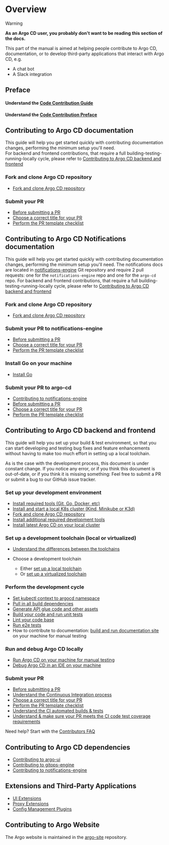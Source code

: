 # Overview

> [!WARNING]
> **As an Argo CD user, you probably don't want to be reading this section of the docs.**
>
> This part of the manual is aimed at helping people contribute to Argo CD, documentation, or to develop third-party applications that interact with Argo CD, e.g.
> 
> * A chat bot
> * A Slack integration

## Preface
#### Understand the [Code Contribution Guide](code-contributions.md)
#### Understand the [Code Contribution Preface](submit-your-pr.md#preface)
    
## Contributing to Argo CD documentation

This guide will help you get started quickly with contributing documentation changes, performing the minimum setup you'll need.   
For backend and frontend contributions, that require a full building-testing-running-locally cycle, please refer to [Contributing to Argo CD backend and frontend ](index.md#contributing-to-argo-cd-backend-and-frontend) 

### Fork and clone Argo CD repository
- [Fork and clone Argo CD repository](development-environment.md#fork-and-clone-the-repository)

### Submit your PR
- [Before submitting a PR](submit-your-pr.md#before-submitting-a-pr)
- [Choose a correct title for your PR](submit-your-pr.md#choose-a-correct-title-for-your-pr)
- [Perform the PR template checklist](submit-your-pr.md#perform-the-PR-template-checklist)

## Contributing to Argo CD Notifications documentation

This guide will help you get started quickly with contributing documentation changes, performing the minimum setup you'll need.
The notifications docs are located in [notifications-engine](https://github.com/argoproj/notifications-engine) Git repository and require 2 pull requests: one for the `notifications-engine` repo and one for the `argo-cd` repo.
For backend and frontend contributions, that require a full building-testing-running-locally cycle, please refer to [Contributing to Argo CD backend and frontend ](index.md#contributing-to-argo-cd-backend-and-frontend) 

### Fork and clone Argo CD repository
- [Fork and clone Argo CD repository](development-environment.md#fork-and-clone-the-repository)

### Submit your PR to notifications-engine
- [Before submitting a PR](submit-your-pr.md#before-submitting-a-pr)
- [Choose a correct title for your PR](submit-your-pr.md#choose-a-correct-title-for-your-pr)
- [Perform the PR template checklist](submit-your-pr.md#perform-the-PR-template-checklist)

### Install Go on your machine
- [Install Go](development-environment.md#install-go)

### Submit your PR to argo-cd
- [Contributing to notifications-engine](dependencies.md#notifications-engine-githubcomargoprojnotifications-engine)
- [Before submitting a PR](submit-your-pr.md#before-submitting-a-pr)
- [Choose a correct title for your PR](submit-your-pr.md#choose-a-correct-title-for-your-pr)
- [Perform the PR template checklist](submit-your-pr.md#perform-the-PR-template-checklist)

## Contributing to Argo CD backend and frontend 

This guide will help you set up your build & test environment, so that you can start developing and testing bug fixes and feature enhancements without having to make too much effort in setting up a local toolchain.

As is the case with the development process, this document is under constant change. If you notice any error, or if you think this document is out-of-date, or if you think it is missing something: Feel free to submit a PR or submit a bug to our GitHub issue tracker.

### Set up your development environment
- [Install required tools (Git, Go, Docker, etc)](development-environment.md#install-required-tools)
- [Install and start a local K8s cluster (Kind, Minikube or K3d)](development-environment.md#install-a-local-k8s-cluster)
- [Fork and clone Argo CD repository](development-environment.md#fork-and-clone-the-repository)
- [Install additional required development tools](development-environment.md#install-additional-required-development-tools)
- [Install latest Argo CD on your local cluster](development-environment.md#install-latest-argo-cd-on-your-local-cluster)

### Set up a development toolchain (local or virtualized)
- [Understand the differences between the toolchains](toolchain-guide.md#local-vs-virtualized-toolchain)
- Choose a development toolchain

    - Either [set up a local toolchain](toolchain-guide.md#setting-up-a-local-toolchain)
    - Or [set up a virtualized toolchain](toolchain-guide.md#setting-up-a-virtualized-toolchain)

### Perform the development cycle 
- [Set kubectl context to argocd namespace](development-cycle.md#set-kubectl-context-to-argocd-namespace)
- [Pull in all build dependencies](development-cycle.md#pull-in-all-build-dependencies)
- [Generate API glue code and other assets](development-cycle.md#generate-API-glue-code-and-other-assets)
- [Build your code and run unit tests](development-cycle.md#build-your-code-and-run-unit-tests)
- [Lint your code base](development-cycle.md#lint-your-code-base)
- [Run e2e tests](development-cycle.md#run-end-to-end-tests)
- How to contribute to documentation: [build and run documentation site](docs-site/) on your machine for manual testing

### Run and debug Argo CD locally
- [Run Argo CD on your machine for manual testing](running-locally.md)
- [Debug Argo CD in an IDE on your machine](debugging-locally.md)
  
### Submit your PR
- [Before submitting a PR](submit-your-pr.md#before-submitting-a-pr)
- [Understand the Continuous Integration process](submit-your-pr.md#understand-the-continuous-integration-process)
- [Choose a correct title for your PR](submit-your-pr.md#choose-a-correct-title-for-your-pr)
- [Perform the PR template checklist](submit-your-pr.md#perform-the-PR-template-checklist)
- [Understand the CI automated builds & tests](submit-your-pr.md#automated-builds-&-tests)
- [Understand & make sure your PR meets the CI code test coverage requirements](submit-your-pr.md#code-test-coverage)

Need help? Start with the [Contributors FAQ](faq/)

## Contributing to Argo CD dependencies
- [Contributing to argo-ui](dependencies.md#argo-ui-components-githubcomargoprojargo-ui)
- [Contributing to gitops-engine](dependencies.md#gitops-engine-githubcomargoprojgitops-engine)
- [Contributing to notifications-engine](dependencies.md#notifications-engine-githubcomargoprojnotifications-engine)

## Extensions and Third-Party Applications
* [UI Extensions](extensions/ui-extensions.md)
* [Proxy Extensions](extensions/proxy-extensions.md)
* [Config Management Plugins](../operator-manual/config-management-plugins/)

## Contributing to Argo Website
The Argo website is maintained in the [argo-site](https://github.com/argoproj/argo-site) repository.